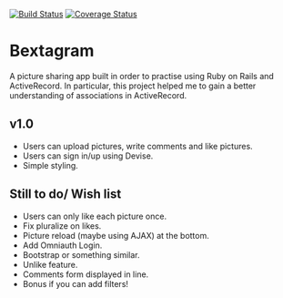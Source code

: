[![Build Status](https://travis-ci.org/katylouise/instagram-challenge.svg?branch=master)](https://travis-ci.org/katylouise/instagram-challenge.svg?branch=master)
[![Coverage Status](https://coveralls.io/repos/katylouise/instagram-challenge/badge.svg?branch=master&service=github)](https://coveralls.io/github/katylouise/instagram-challenge?branch=master)

Bextagram
==========
A picture sharing app built in order to practise using Ruby on Rails and ActiveRecord.  In particular, this project helped me to gain a better understanding of associations in ActiveRecord.

v1.0
-----
* Users can upload pictures, write comments and like pictures.
* Users can sign in/up using Devise.
* Simple styling.


Still to do/ Wish list
-----------------------
* Users can only like each picture once.
* Fix pluralize on likes.
* Picture reload (maybe using AJAX) at the bottom.
* Add Omniauth Login.
* Bootstrap or something similar.
* Unlike feature.
* Comments form displayed in line.
* Bonus if you can add filters!